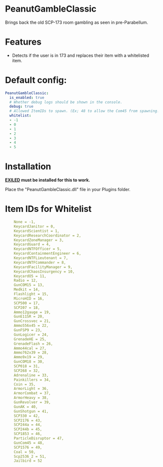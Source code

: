 # PeanutGambleClassic
Brings back the old SCP-173 room gambling as seen in pre-Parabellum.

# Features
- Detects if the user is in 173 and replaces their item with a whitelisted item.

# Default config:
```yaml
PeanutGambleClassic:
  is_enabled: true
  # Whether debug logs should be shown in the console.
  debug: true
  # Allowed ItemIDs to spawn. (Ex; 48 to allow the Com45 from spawning. Valid numbers are 0-48. Use -1 for none.
  whitelist:
  - -1
  - 0
  - 1
  - 2
  - 3
  - 4
  - 5
```
# Installation

**[EXILED](https://github.com/galaxy119/EXILED) must be installed for this to work.**

Place the "PeanutGambleClassic.dll" file in your Plugins folder.

# Item IDs for Whitelist
```yaml
    None = -1,
    KeycardJanitor = 0,
    KeycardScientist = 1,
    KeycardResearchCoordinator = 2,
    KeycardZoneManager = 3,
    KeycardGuard = 4,
    KeycardNTFOfficer = 5,
    KeycardContainmentEngineer = 6,
    KeycardNTFLieutenant = 7,
    KeycardNTFCommander = 8,
    KeycardFacilityManager = 9,
    KeycardChaosInsurgency = 10,
    KeycardO5 = 11,
    Radio = 12,
    GunCOM15 = 13,
    Medkit = 14,
    Flashlight = 15,
    MicroHID = 16,
    SCP500 = 17,
    SCP207 = 18,
    Ammo12gauge = 19,
    GunE11SR = 20,
    GunCrossvec = 21,
    Ammo556x45 = 22,
    GunFSP9 = 23,
    GunLogicer = 24,
    GrenadeHE = 25,
    GrenadeFlash = 26,
    Ammo44cal = 27,
    Ammo762x39 = 28,
    Ammo9x19 = 29,
    GunCOM18 = 30,
    SCP018 = 31,
    SCP268 = 32,
    Adrenaline = 33,
    Painkillers = 34,
    Coin = 35,
    ArmorLight = 36,
    ArmorCombat = 37,
    ArmorHeavy = 38,
    GunRevolver = 39,
    GunAK = 40,
    GunShotgun = 41,
    SCP330 = 42,
    SCP2176 = 43,
    SCP244a = 44,
    SCP244b = 45,
    SCP1853 = 46,
    ParticleDisruptor = 47,
    GunCom45 = 48,
    SCP1576 = 49,
    Coal = 50,
    Scp2536_2 = 51,
    Jailbird = 52
```
